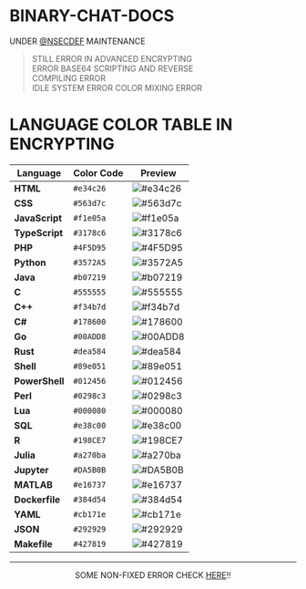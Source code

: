 # BINARY-CHAT-DOCS  

UNDER [@NSECDEF](https://github.com/NSECDEF) MAINTENANCE  

> STILL ERROR IN ADVANCED ENCRYPTING  
> ERROR BASE64 SCRIPTING AND REVERSE  
> COMPILING ERROR  
> IDLE SYSTEM ERROR
> COLOR MIXING ERROR

# LANGUAGE COLOR TABLE IN ENCRYPTING

| Language        |        Color Code        |                       Preview                       |
|-----------------|--------------------------|-----------------------------------------------------|
| **HTML**        | `#e34c26`                | ![#e34c26](https://placehold.co/25x25/e34c26/e34c26.png) |
| **CSS**         | `#563d7c`                | ![#563d7c](https://placehold.co/25x25/563d7c/563d7c.png) |
| **JavaScript**  | `#f1e05a`                | ![#f1e05a](https://placehold.co/25x25/f1e05a/f1e05a.png) |
| **TypeScript**  | `#3178c6`                | ![#3178c6](https://placehold.co/25x25/3178c6/3178c6.png) |
| **PHP**         | `#4F5D95`                | ![#4F5D95](https://placehold.co/25x25/4F5D95/4F5D95.png) |
| **Python**      | `#3572A5`                | ![#3572A5](https://placehold.co/25x25/3572A5/3572A5.png) |
| **Java**        | `#b07219`                | ![#b07219](https://placehold.co/25x25/b07219/b07219.png) |
| **C**           | `#555555`                | ![#555555](https://placehold.co/25x25/555555/555555.png) |
| **C++**         | `#f34b7d`                | ![#f34b7d](https://placehold.co/25x25/f34b7d/f34b7d.png) |
| **C#**          | `#178600`                | ![#178600](https://placehold.co/25x25/178600/178600.png) |
| **Go**          | `#00ADD8`                | ![#00ADD8](https://placehold.co/25x25/00ADD8/00ADD8.png) |
| **Rust**        | `#dea584`                | ![#dea584](https://placehold.co/25x25/dea584/dea584.png) |
| **Shell**       | `#89e051`                | ![#89e051](https://placehold.co/25x25/89e051/89e051.png) |
| **PowerShell**  | `#012456`                | ![#012456](https://placehold.co/25x25/012456/012456.png) |
| **Perl**        | `#0298c3`                | ![#0298c3](https://placehold.co/25x25/0298c3/0298c3.png) |
| **Lua**         | `#000080`                | ![#000080](https://placehold.co/25x25/000080/000080.png) |
| **SQL**         | `#e38c00`                | ![#e38c00](https://placehold.co/25x25/e38c00/e38c00.png) |
| **R**           | `#198CE7`                | ![#198CE7](https://placehold.co/25x25/198CE7/198CE7.png) |
| **Julia**       | `#a270ba`                | ![#a270ba](https://placehold.co/25x25/a270ba/a270ba.png) |
| **Jupyter**     | `#DA5B0B`                | ![#DA5B0B](https://placehold.co/25x25/DA5B0B/DA5B0B.png) |
| **MATLAB**      | `#e16737`                | ![#e16737](https://placehold.co/25x25/e16737/e16737.png) |
| **Dockerfile**  | `#384d54`                | ![#384d54](https://placehold.co/25x25/384d54/384d54.png) |
| **YAML**        | `#cb171e`                | ![#cb171e](https://placehold.co/25x25/cb171e/cb171e.png) |
| **JSON**        | `#292929`                | ![#292929](https://placehold.co/25x25/292929/292929.png) |
| **Makefile**    | `#427819`                | ![#427819](https://placehold.co/25x25/427819/427819.png) |

---
<p align="center">
  SOME NON-FIXED ERROR CHECK <a href="https://github.com/NSECDEF">HERE</a>‼️️
</p>





